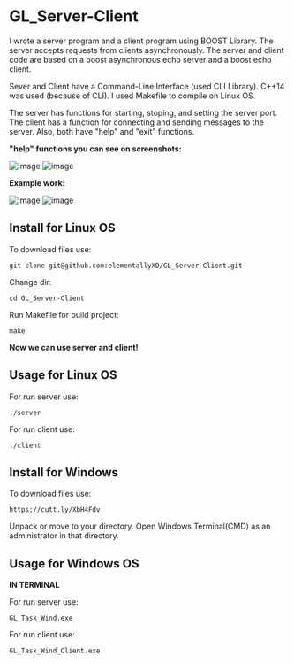 ﻿# GL_Server-Client
I wrote a server program and a client program using BOOST Library. The server accepts requests from clients asynchronously.
The server and client code are based on a boost asynchronous echo server and a boost echo client. 

Sever and Client have a Command-Line Interface (used CLI Library). C++14 was used (because of CLI).
I used Makefile to compile on Linux OS.

The server has functions for starting, stoping, and setting the server port.
The client has a function for connecting and sending messages to the server.
 Also, both have "help" and "exit" functions.

**"help" functions you can see on screenshots:**

![image](https://user-images.githubusercontent.com/21126221/118152995-0f153a00-b41e-11eb-9ec2-04dd0df47bc4.png)
![image](https://user-images.githubusercontent.com/21126221/118153081-25bb9100-b41e-11eb-8159-8b27796bac25.png)

**Example work:**

![image](https://user-images.githubusercontent.com/21126221/118153341-7501c180-b41e-11eb-9793-f990094b3010.png)
![image](https://user-images.githubusercontent.com/21126221/118153413-8ea30900-b41e-11eb-9ab7-5b67affb8fd9.png)

## Install for Linux OS
To download files use:
```
git clone git@github.com:elementallyXD/GL_Server-Client.git
```
Change dir:
```
cd GL_Server-Client
```
Run Makefile for build project:
```
make
```
**Now we can use server and client!**

## Usage for Linux OS
For run server use:
```
./server
```
For run client use:
```
./client
```

## Install for Windows
To download files use:
```
https://cutt.ly/XbH4Fdv
```
Unpack or move to your directory. Open Windows Terminal(CMD) as an administrator in that directory.

## Usage for Windows OS
**IN TERMINAL**

For run server use:
```
GL_Task_Wind.exe
```
For run client use:
```
GL_Task_Wind_Client.exe
```
